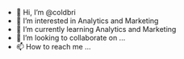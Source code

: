 - 👋 Hi, I’m @coldbri
- 👀 I’m interested in Analytics and Marketing
- 🌱 I’m currently learning Analytics and Marketing
- 💞️ I’m looking to collaborate on ...
- 📫 How to reach me ...

<!---
coldbri/coldbri is a ✨ special ✨ repository because its `README.md` (this file) appears on your GitHub profile.
You can click the Preview link to take a look at your changes.
--->
